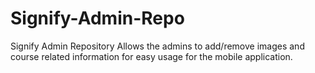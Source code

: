 # Signify-Admin-Repo
Signify Admin Repository
Allows the admins to add/remove images and course related information for easy usage for the mobile application.
